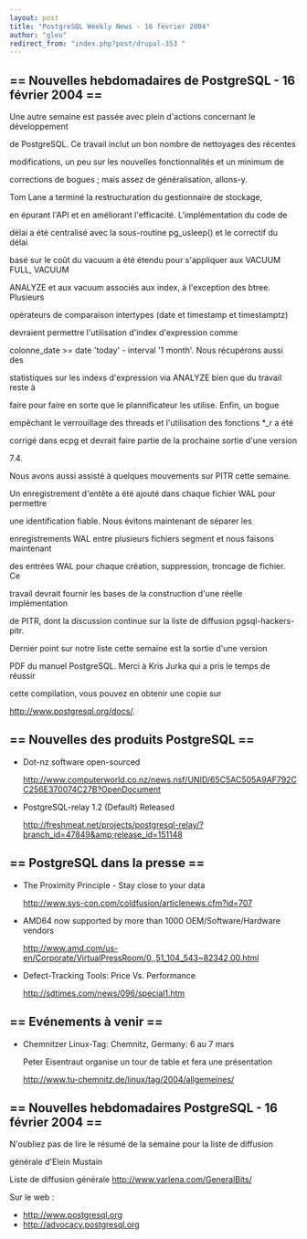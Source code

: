 ```yaml
---
layout: post
title: "PostgreSQL Weekly News - 16 février 2004"
author: "gleu"
redirect_from: "index.php?post/drupal-353 "
---
```



<h2>== Nouvelles hebdomadaires de PostgreSQL - 16 février 2004 ==</h2>

<p>Une autre semaine est passée avec plein d'actions concernant le développement

de PostgreSQL. Ce travail inclut un bon nombre de nettoyages des récentes

modifications, un peu sur les nouvelles fonctionnalités et un minimum de

corrections de bogues ; mais assez de généralisation, allons-y.<!--break-->

</p>

<p>Tom Lane a terminé la restructuration du gestionnaire de stockage,

en épurant l'API et en améliorant l'efficacité. L'implémentation du code de

délai a été centralisé avec la sous-routine pg_usleep() et le correctif du délai

basé sur le coût du vacuum a été étendu pour s'appliquer aux VACUUM FULL, VACUUM

ANALYZE et aux vacuum associés aux index, à l'exception des btree. Plusieurs

opérateurs de comparaison intertypes (date et timestamp et timestamptz)

devraient permettre l'utilisation d'index d'expression comme

colonne_date &gt;= date 'today' - interval '1 month'. Nous récupérons aussi des

statistiques sur les indexs d'expression via ANALYZE bien que du travail reste à

faire pour faire en sorte que le plannificateur les utilise. Enfin, un bogue

empêchant le verrouillage des threads et l'utilisation des fonctions *_r a été

corrigé dans ecpg et devrait faire partie de la prochaine sortie d'une version

7.4.</p>

<p>Nous avons aussi assisté à quelques mouvements sur PITR cette semaine.

Un enregistrement d'entête a été ajouté dans chaque fichier WAL pour permettre

une identification fiable. Nous évitons maintenant de séparer les

enregistrements WAL entre plusieurs fichiers segment et nous faisons maintenant

des entrées WAL pour chaque création, suppression, troncage de fichier. Ce

travail devrait fournir les bases de la construction d'une réelle implémentation

de PITR, dont la discussion continue sur la liste de diffusion pgsql-hackers-pitr.</p>

<p>Dernier point sur notre liste cette semaine est la sortie d'une version

PDF du manuel PostgreSQL. Merci à Kris Jurka qui a pris le temps de réussir

cette compilation, vous pouvez en obtenir une copie sur

<a href="http://www.postgresql.org/docs/">http://www.postgresql.org/docs/</a>.</p>

<!--more-->


<h2>== Nouvelles des produits PostgreSQL ==</h2>

<ul>

<li>Dot-nz software open-sourced<br />

<a href="http://www.computerworld.co.nz/news.nsf/UNID/65C5AC505A9AF792CC256E370074C27B?OpenDocument">http://www.computerworld.co.nz/news.nsf/UNID/65C5AC505A9AF792CC256E370074C27B?OpenDocument</a></li>

<li>PostgreSQL-relay 1.2 (Default) Released<br />

<a href="http://freshmeat.net/projects/postgresql-relay/?branch_id=47849&amp;release_id=151148">http://freshmeat.net/projects/postgresql-relay/?branch_id=47849&amp;release_id=151148</a></li>

</ul>

<h2>== PostgreSQL dans la presse ==</h2>

<ul>

<li>The Proximity Principle - Stay close to your data<br />

<a href="http://www.sys-con.com/coldfusion/articlenews.cfm?id=707">http://www.sys-con.com/coldfusion/articlenews.cfm?id=707</a></li>

<li>AMD64 now supported by more than 1000 OEM/Software/Hardware vendors<br />

<a href="http://www.amd.com/us-en/Corporate/VirtualPressRoom/0,,51_104_543%7E82342,00.html">http://www.amd.com/us-en/Corporate/VirtualPressRoom/0,,51_104_543~82342,00.html</a></li>

<li>Defect-Tracking Tools: Price Vs. Performance<br />

<a href="http://sdtimes.com/news/096/special1.htm">http://sdtimes.com/news/096/special1.htm</a></li>

</ul>

<h2>== Evénements à venir ==</h2>

<ul>

<li>Chemnitzer Linux-Tag: Chemnitz, Germany: 6 au 7 mars<br />

Peter Eisentraut organise un tour de table et fera une présentation<br />

<a href="http://www.tu-chemnitz.de/linux/tag/2004/allgemeines/">http://www.tu-chemnitz.de/linux/tag/2004/allgemeines/</a></li>

</ul>

<h2>== Nouvelles hebdomadaires PostgreSQL - 16 février 2004 ==</h2>

<p>N'oubliez pas de lire le résumé de la semaine pour la liste de diffusion

générale d'Elein Mustain</p>

<p>Liste de diffusion générale <a href="http://www.varlena.com/GeneralBits/">http://www.varlena.com/GeneralBits/</a>

</p>

<p>Sur le web :

</p>

<ul>

<li><a href="http://www.postgresql.org">http://www.postgresql.org</a></li>

<li><a href="http://advocacy.postgresql.org">http://advocacy.postgresql.org</a></li>

</ul>